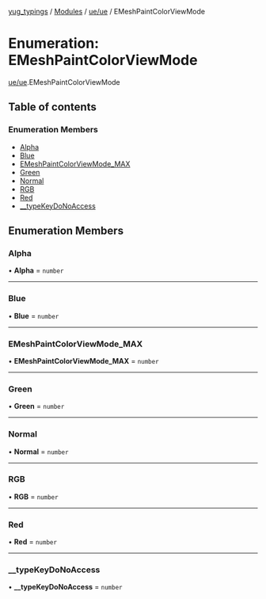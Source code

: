 [yug_typings](../README.md) / [Modules](../modules.md) / [ue/ue](../modules/ue_ue.md) / EMeshPaintColorViewMode

# Enumeration: EMeshPaintColorViewMode

[ue/ue](../modules/ue_ue.md).EMeshPaintColorViewMode

## Table of contents

### Enumeration Members

- [Alpha](ue_ue.EMeshPaintColorViewMode.md#alpha)
- [Blue](ue_ue.EMeshPaintColorViewMode.md#blue)
- [EMeshPaintColorViewMode\_MAX](ue_ue.EMeshPaintColorViewMode.md#emeshpaintcolorviewmode_max)
- [Green](ue_ue.EMeshPaintColorViewMode.md#green)
- [Normal](ue_ue.EMeshPaintColorViewMode.md#normal)
- [RGB](ue_ue.EMeshPaintColorViewMode.md#rgb)
- [Red](ue_ue.EMeshPaintColorViewMode.md#red)
- [\_\_typeKeyDoNoAccess](ue_ue.EMeshPaintColorViewMode.md#__typekeydonoaccess)

## Enumeration Members

### Alpha

• **Alpha** = `number`

___

### Blue

• **Blue** = `number`

___

### EMeshPaintColorViewMode\_MAX

• **EMeshPaintColorViewMode\_MAX** = `number`

___

### Green

• **Green** = `number`

___

### Normal

• **Normal** = `number`

___

### RGB

• **RGB** = `number`

___

### Red

• **Red** = `number`

___

### \_\_typeKeyDoNoAccess

• **\_\_typeKeyDoNoAccess** = `number`
